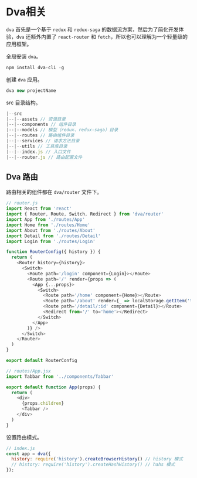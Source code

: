 # Dva相关

`dva` 首先是一个基于 `redux` 和 `redux-saga` 的数据流方案，然后为了简化开发体验，`dva` 还额外内置了 `react-router` 和 `fetch`，所以也可以理解为一个轻量级的应用框架。

全局安装 `dva`。

```js
npm install dva-cli -g
```

创建 `dva` 应用。

```js
dva new projectName
```

src 目录结构。

```js
|--src
|--|--assets // 资源目录
|--|--components // 组件目录
|--|--models // 模型（redux、redux-saga）目录
|--|--routes // 路由组件目录
|--|--services // 请求方法目录
|--|--utils // 工具库目录
|--|--index.js // 入口文件
|--|--router.js // 路由配置文件
```

## Dva 路由

路由相关的组件都在 `dva/router` 文件下。

```js
// router.js
import React from 'react'
import { Router, Route, Switch, Redirect } from 'dva/router'
import App from './routes/App'
import Home from './routes/Home'
import About from './routes/About'
import Detail from './routes/Detail'
import Login from './routes/Login'

function RouterConfig({ history }) {
  return (
    <Router history={history}>
      <Switch>
        <Route path='/login' component={Login}></Route>
        <Route path='/' render={props => (
          <App {...props}>
            <Switch>
              <Route path='/home' component={Home}></Route>
              <Route path='/about' render={_ => localStorage.getItem('token') ? <About /> : <Redirect to='/login' />}></Route>
              <Route path='/detail/:id' component={Detail}></Route>
              <Redirect from='/' to='home'></Redirect>
            </Switch>
          </App>
        )} />
      </Switch>
    </Router>
  )
}

export default RouterConfig
```

```js
// routes/App.jsx
import Tabbar from '../components/Tabbar'

export default function App(props) {
  return (
    <div>
      {props.children}
      <Tabbar />
    </div>
  )
}
```

设置路由模式。

```js
// index.js
const app = dva({
  history: require('history').createBrowserHistory() // history 模式
  // history: require('history').createHashHistory() // hahs 模式
});
```
